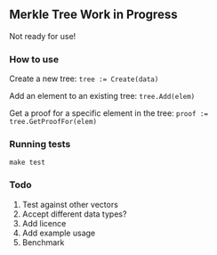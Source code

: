## Merkle Tree Work in Progress

Not ready for use!

### How to use

Create a new tree:
`tree := Create(data)`

Add an element to an existing tree:
`tree.Add(elem)`

Get a proof for a specific element in the tree:
`proof := tree.GetProofFor(elem)`

### Running tests
`make test`

### Todo
1. Test against other vectors
2. Accept different data types?
3. Add licence
4. Add example usage
5. Benchmark

